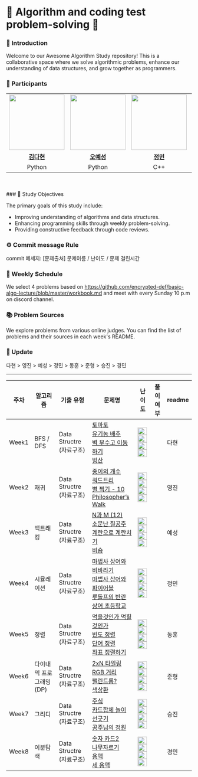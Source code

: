 # 💯 Algorithm and coding test problem-solving 📝

### 🚀 Introduction

Welcome to our Awesome Algorithm Study repository! This is a collaborative space where we solve algorithmic problems, enhance our understanding of data structures, and grow together as programmers.

### 🌟 Participants
<table>
 <tr>
    <td align="center"><a href="https://github.com/kimdahyeon977"><img src="https://avatars.githubusercontent.com/kimdahyeon977" width="150px;" alt=""></td>
    <td align="center"><a href="https://github.com/yeseong33"><img src="https://avatars.githubusercontent.com/yeseong33" width="150px;" alt=""></td>
    <td align="center"><a href="https://github.com/jungminii"><img src="https://avatars.githubusercontent.com/jungminii" width="150px;" alt=""></td>
    <td align="center"><a href="https://github.com/POKUDING"><img src="https://avatars.githubusercontent.com/POKUDING" width="150px;" alt=""></td>
    <td align="center"><a href="https://github.com/youngjinhan"><img src="https://avatars.githubusercontent.com/youngjinhan" width="150px;" alt=""></td>
    <td align="center"><a href="https://github.com/ulsandonghun"><img src="https://avatars.githubusercontent.com/ulsandonghun" width="150px;" alt=""></td>
    <td align="center"><a href="https://github.com/ylab604"><img src="https://avatars.githubusercontent.com/ylab604" width="150px;" alt=""></td>
     <td align="center"><a href="https://github.com/kyeonkim"><img src="https://avatars.githubusercontent.com/kyeonkim" width="150px;" alt=""></td>
  </tr>
  <tr>
    <td align="center"><a href="https://github.com/kimdahyeon977"><b>김다현</b></td>
    <td align="center"><a href="https://github.com/yeseong33"><b>오예성</b></td>
    <td align="center"><a href="https://github.com/jungminii"><b>정민</b></td>
    <td align="center"><a href="https://github.com/POKUDING"><b>박준형</b></td>
    <td align="center"><a href="https://github.com/youngjinhan"><b>한영진</b></td>
    <td align="center"><a href="https://github.com/ulsandonghun"><b>최동훈</b></td>
    <td align="center"><a href="https://github.com/ylab604"><b>전승진</b></td>
    <td align="center"><a href="https://github.com/ylab604"><b>김경민</b></td>
  </tr>
  <tr> 
    <td align="center">Python</td>
    <td align="center">Python</td>
    <td align="center">C++</td>
    <td align="center">C++</td>
    <td align="center">Python</td>
    <td align="center">Python</td>
    <td align="center">Python</td>
    <td align="center">Python</td>
  </tr>

</table>

<br />
<br />
### 🎯 Study Objectives

The primary goals of this study include:

- Improving understanding of algorithms and data structures.
- Enhancing programming skills through weekly problem-solving.
- Providing constructive feedback through code reviews.

### ⚙️ Commit message Rule

commit 메세지: [문제출처] 문제이름 / 난이도 / 문제 걸린시간

### 📅 Weekly Schedule

We select 4 problems based on https://github.com/encrypted-def/basic-algo-lecture/blob/master/workbook.md
and meet with every Sunday 10 p.m on discord channel.

### 📚 Problem Sources

We explore problems from various online judges. You can find the list of problems and their sources in each week's README.

### 🎯 Update

다현 > 영진 > 예성 > 정민 > 동훈 > 준형 > 승진 > 경민

---
| 주차   | 알고리즘                                     | 기출 유형                    | 문제명                                                                                                                                                                                                                                                                                                                                                                                                                                                                                                                                                                                                            | 난이도                                                                                                                                                                                                                                                                                                                                                                                                                                                                                                                                                                                                                              |풀이 여부                 | readme |
| ------ |------------------------------------------|--------------------------|----------------------------------------------------------------------------------------------------------------------------------------------------------------------------------------------------------------------------------------------------------------------------------------------------------------------------------------------------------------------------------------------------------------------------------------------------------------------------------------------------------------------------------------------------------------------------------------------------------------|---------------------------------------------------------------------------------------------------------------------------------------------------------------------------------------------------------------------------------------------------------------------------------------------------------------------------------------------------------------------------------------------------------------------------------------------------------------------------------------------------------------------------------------------------------------------------------------------------------------------------------------------------| -------------------------------------------------------------- | ------ |
| Week1  | BFS / DFS           | Data Structre (자료구조)     | [토마토](https://www.acmicpc.net/problem/7569)<br />[유기농 배추](https://www.acmicpc.net/problem/1012)<br />[벽 부수고 이동하기](https://www.acmicpc.net/problem/2206)<br />[빙산](https://www.acmicpc.net/problem/2573)                                                                                                                                                                                                                                                                                                                                                                                                     | <img height="20px" width="25px" src="https://static.solved.ac/tier_small/11.svg"/> <br /><img height="20px" width="25px" src="https://static.solved.ac/tier_small/9.svg"/> <br /><img height="20px" width="25px" src="https://static.solved.ac/tier_small/13.svg"/><br /> <img height="20px" width="25px" src="https://static.solved.ac/tier_small/12.svg"/> |    | 다현
| Week2  | 재귀           | Data Structre (자료구조)     | [종이의 개수](https://www.acmicpc.net/problem/1780)<br />[쿼드트리](https://www.acmicpc.net/problem/1992)<br />[별 찍기 - 10](https://www.acmicpc.net/problem/2447)<br />[Philosopher’s Walk](https://www.acmicpc.net/problem/14956)                                                                                                                                                                                                                                                                                                                                                                                                     | <img height="20px" width="25px" src="https://static.solved.ac/tier_small/9.svg"/> <br /><img height="20px" width="25px" src="https://static.solved.ac/tier_small/10.svg"/> <br /><img height="20px" width="25px" src="https://static.solved.ac/tier_small/11.svg"/><br /> <img height="20px" width="25px" src="https://static.solved.ac/tier_small/14.svg"/>  |   | 영진
| Week3  | 백트래킹           | Data Structre (자료구조)     | [N과 M (12)](https://www.acmicpc.net/problem/15666)<br />[소문난 칠공주](https://www.acmicpc.net/problem/1941)<br />[계란으로 계란치기](https://www.acmicpc.net/problem/16987)<br />[비숍](https://www.acmicpc.net/problem/1799)                                                                                                                                                                                                                                                                                                                                                                                                     | <img height="20px" width="25px" src="https://static.solved.ac/tier_small/9.svg"/> <br /><img height="20px" width="25px" src="https://static.solved.ac/tier_small/13.svg"/> <br /><img height="20px" width="25px" src="https://static.solved.ac/tier_small/11.svg"/><br /> <img height="20px" width="25px" src="https://static.solved.ac/tier_small/15.svg"/> |    | 예성
| Week4  | 시뮬레이션           | Data Structre (자료구조)     | [마법사 상어와 비바라기](https://www.acmicpc.net/problem/21610)<br />[마법사 상어와 파이어볼](https://www.acmicpc.net/problem/20056)<br />[루돌프의 반란](https://www.codetree.ai/training-field/frequent-problems/problems/rudolph-rebellion/description?page=1&pageSize=20)<br />[상어 초등학교](https://www.acmicpc.net/problem/21608)                                                                                                                                                                                                                                                                                                                                                                                                     | <img height="20px" width="25px" src="https://static.solved.ac/tier_small/11.svg"/> <br /><img height="20px" width="25px" src="https://static.solved.ac/tier_small/12.svg"/> <br /><img height="20px" width="25px" src="https://static.solved.ac/tier_small/14.svg"/><br /> <img height="20px" width="25px" src="https://static.solved.ac/tier_small/11.svg"/> |    | 정민
| Week5  | 정렬           | Data Structre (자료구조)     | [먹을것인가 먹힐것인가](https://www.acmicpc.net/problem/7795)<br />[빈도 정렬](https://www.acmicpc.net/problem/2910)<br />[단어 정렬](https://www.acmicpc.net/problem/1181)<br />[좌표 정렬하기](https://www.acmicpc.net/problem/11650)                                                                                                                                                                                                                                                                                                                                                                                                     | <img height="20px" width="25px" src="https://static.solved.ac/tier_small/8.svg"/> <br /><img height="20px" width="25px" src="https://static.solved.ac/tier_small/8.svg"/> <br /><img height="20px" width="25px" src="https://static.solved.ac/tier_small/6.svg"/><br /> <img height="20px" width="25px" src="https://static.solved.ac/tier_small/6.svg"/> |    | 동훈
| Week6  | 다이내믹 프로그래밍(DP)           | Data Structre (자료구조)     | [2xN 타일링](https://www.acmicpc.net/problem/11726)<br />[RGB 거리](https://www.acmicpc.net/problem/1149)<br />[팰린드롬?](https://www.acmicpc.net/problem/10942)<br />[색상환](https://www.acmicpc.net/problem/2482)                                                                                                                                                                                                                                                                                                                                                                                                     | <img height="20px" width="25px" src="https://static.solved.ac/tier_small/8.svg"/> <br /><img height="20px" width="25px" src="https://static.solved.ac/tier_small/10.svg"/> <br /><img height="20px" width="25px" src="https://static.solved.ac/tier_small/12.svg"/><br /> <img height="20px" width="25px" src="https://static.solved.ac/tier_small/13.svg"/> |    | 준형
| Week7  | 그리디           | Data Structre (자료구조)     | [주식](https://www.acmicpc.net/problem/11501)<br />[카드합체 놀이](https://www.acmicpc.net/problem/15903)<br />[선긋기](https://www.acmicpc.net/problem/2170)<br />[공주님의 정원](https://www.acmicpc.net/problem/2457)                                                                                                                                                                                                                                                                                                                                                                                                     | <img height="20px" width="25px" src="https://static.solved.ac/tier_small/9.svg"/> <br /><img height="20px" width="25px" src="https://static.solved.ac/tier_small/10.svg"/> <br /><img height="20px" width="25px" src="https://static.solved.ac/tier_small/11.svg"/><br /> <img height="20px" width="25px" src="https://static.solved.ac/tier_small/13.svg"/> |    | 승진
| Week8  | 이분탐색           | Data Structre (자료구조)     | [숫자 카드2](https://www.acmicpc.net/problem/10816)<br />[나무자르기](https://www.acmicpc.net/problem/2805)<br />[용액](https://www.acmicpc.net/problem/2467)<br />[세 용액](https://www.acmicpc.net/problem/2473)                                                                                                                                                                                                                                                                                                                                                                                                     | <img height="20px" width="25px" src="https://static.solved.ac/tier_small/7.svg"/> <br /><img height="20px" width="25px" src="https://static.solved.ac/tier_small/9.svg"/> <br /><img height="20px" width="25px" src="https://static.solved.ac/tier_small/11.svg"/><br /> <img height="20px" width="25px" src="https://static.solved.ac/tier_small/13.svg"/> |    | 경민

